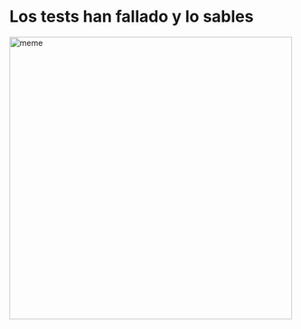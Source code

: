<h1>Los tests han fallado y lo sables</h1> <img src="https://i.redd.it/v2gkcclwjyda1.gif" alt="meme" width="500" height="500"></img>